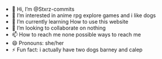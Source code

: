 - 👋 Hi, I’m @Stxrz-commits
- 👀 I’m interested in anime rpg explore games and i like dogs
- 🌱 I’m currently learning How to use this website
- 💞️ I’m looking to collaborate on nothing
- 📫 How to reach me none possible ways to reach me
- 😄 Pronouns: she/her
- ⚡ Fun fact: i actually have two dogs barney and calep

<!---
Stxrz-commits/Stxrz-commits is a ✨ special ✨ repository because its `README.md` (this file) appears on your GitHub profile.
You can click the Preview link to take a look at your changes.
--->
